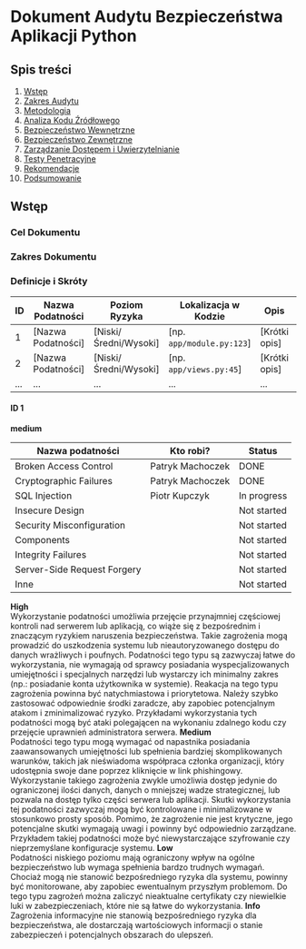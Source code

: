# Dokument Audytu Bezpieczeństwa Aplikacji Python

## Spis treści
1. [Wstęp](#wstęp)
2. [Zakres Audytu](#zakres-audytu)
3. [Metodologia](#metodologia)
4. [Analiza Kodu Źródłowego](#analiza-kodu-źródłowego)
5. [Bezpieczeństwo Wewnętrzne](#bezpieczeństwo-wewnętrzne)
6. [Bezpieczeństwo Zewnętrzne](#bezpieczeństwo-zewnętrzne)
7. [Zarządzanie Dostępem i Uwierzytelnianie](#zarządzanie-dostępem-i-uwierzytelnianie)
8. [Testy Penetracyjne](#testy-penetracyjne)
9. [Rekomendacje](#rekomendacje)
10. [Podsumowanie](#podsumowanie)

## Wstęp
### Cel Dokumentu
### Zakres Dokumentu
### Definicje i Skróty


| ID | Nazwa Podatności | Poziom Ryzyka | Lokalizacja w Kodzie | Opis | Status Naprawy |
|----|------------------|---------------|----------------------|------|----------------|
| 1  | [Nazwa Podatności] | [Niski/Średni/Wysoki] | [np. `app/module.py:123`] | [Krótki opis] | [Niezałatwione/Załatwione] |
| 2  | [Nazwa Podatności] | [Niski/Średni/Wysoki] | [np. `app/views.py:45`] | [Krótki opis] | [Niezałatwione/Załatwione] |
| ... | ... | ... | ... | ... | ... |

#### ID 1
**medium**

| Nazwa podatności                | Kto robi?          | Status        |
|-------------------------------|------------------|---------------|
| Broken Access Control         | Patryk Machoczek  | DONE          |
| Cryptographic Failures        | Patryk Machoczek  | DONE          |
| SQL Injection                 | Piotr Kupczyk     | In progress   |
| Insecure Design               |                    | Not started   |
| Security Misconfiguration     |                    | Not started   |
| Components                    |                    | Not started   |
| Integrity Failures            |                    | Not started   |
| Server-Side Request Forgery   |                    | Not started   |
| Inne                          |                    | Not started   |

**High**
</br>
Wykorzystanie podatności umożliwia przejęcie przynajmniej częściowej kontroli nad serwerem lub aplikacją, co wiąże się z bezpośrednim i znaczącym ryzykiem naruszenia bezpieczeństwa. Takie zagrożenia mogą prowadzić do uszkodzenia systemu lub nieautoryzowanego dostępu do danych wrażliwych i poufnych. Podatności tego typu są zazwyczaj łatwe do wykorzystania, nie wymagają od sprawcy posiadania wyspecjalizowanych umiejętności i specjalnych narzędzi lub wystarczy ich minimalny zakres (np.: posiadanie konta użytkownika w systemie). Reakacja na tego typu zagrożenia powinna być natychmiastowa i priorytetowa. Należy szybko zastosować odpowiednie środki zaradcze, aby zapobiec potencjalnym atakom i zminimalizować ryzyko. Przykładami wykorzystania tych podatności mogą być ataki polegającen na wykonaniu zdalnego kodu czy przejęcie uprawnień administratora serwera.
<Opis>
**Medium**
</br>
Podatności tego typu mogą wymagać od napastnika posiadania zaawansowanych umiejętności lub spełnienia bardziej skomplikowanych warunków, takich jak nieświadoma współpraca członka organizacji, który udostępnia swoje dane poprzez kliknięcie w link phishingowy. Wykorzystanie takiego zagrożenia zwykle umożliwia dostęp jedynie do ograniczonej ilości danych, danych o mniejszej wadze strategicznej, lub pozwala na dostęp tylko części serwera lub aplikacji. Skutki wykorzystania tej podatności zazwyczaj mogą być kontrolowane i minimalizowane w stosunkowo prosty sposób. Pomimo, że zagrożenie nie jest krytyczne, jego potencjalne skutki wymagają uwagi i powinny być odpowiednio zarządzane. Przykładem takiej podatności może być niewystarczające szyfrowanie czy nieprzemyślane konfiguracje systemu.
<Opis>
**Low**
</br>
Podatności niskiego poziomu mają ograniczony wpływ na ogólne bezpieczeństwo lub wymaga spełnienia bardzo trudnych wymagań. Chociaż mogą nie stanowić bezpośredniego ryzyka dla systemu, powinny być monitorowane, aby zapobiec ewentualnym przyszłym problemom. Do tego typu zagrożeń można zaliczyć nieaktualne certyfikaty czy niewielkie luki w zabezpieczeniach, które nie są łatwe do wykorzystania.
<Opis>
**Info**
</br>
Zagrożenia informacyjne nie stanowią bezpośredniego ryzyka dla bezpieczeństwa, ale dostarczają wartościowych informacji o stanie zabezpieczeń i potencjalnych obszarach do ulepszeń.

